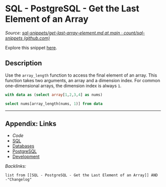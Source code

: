 # SQL - PostgreSQL - Get the Last Element of an Array

*Source: [sql-snippets/get-last-array-element.md at main · count/sql-snippets (github.com)](https://github.com/count/sql-snippets/blob/main/postgres/get-last-array-element.md)*

Explore this snippet [here](https://count.co/n/0loHJW60YO8?vm=e).

## Description

Use the `array_length` function to access the final element of an array. This function takes two arguments, an array and a dimension index. For common one-dimensional arrays, the dimension index is always `1`.

````sql
with data as (select array[1,2,3,4] as nums)

select nums[array_length(nums, 1)] from data
````

---

## Appendix: Links

* *Code*
* [SQL](../../../../3-Resources/Tools/Developer%20Tools/Data%20Stack/Procedural%20Languages/SQL.md)
* [Databases](../../../MOCs/Databases.md)
* [PostgreSQL](../../../../3-Resources/Tools/Developer%20Tools/Data%20Stack/Databases/PostgreSQL.md)
* [Development](../../../MOCs/Development.md)

*Backlinks:*

````dataview
list from [[SQL - PostgreSQL - Get the Last Element of an Array]] AND -"Changelog"
````
